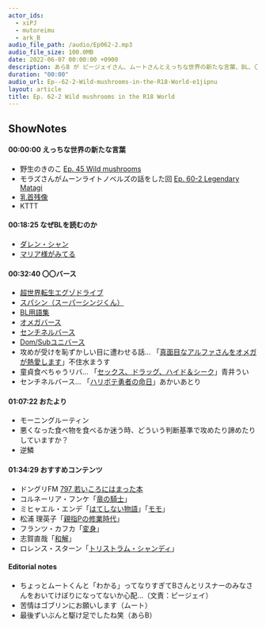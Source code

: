 ```yaml
---
actor_ids:
  - xiPJ
  - mutoreimu
  - ark_B
audio_file_path: /audio/Ep062-2.mp3
audio_file_size: 100.0MB
date: 2022-06-07 00:00:00 +0900
description: あらB が ピージェイさん、ムートさんとえっちな世界の新たな言葉、BL、〇〇バース、お便り、若い人におすすめの小説などについて話しました（後編）。
duration: "00:00"
audio_url: Ep--62-2-Wild-mushrooms-in-the-R18-World-e1jipnu
layout: article
title: Ep. 62-2 Wild mushrooms in the R18 World
---
```

## ShowNotes

#### 00:00:00 えっちな世界の新たな言葉

* 野生のきのこ [Ep. 45 Wild mushrooms](https://anchor.fm/arkbfm/episodes/Ep--45-Wild-mushrooms-e1c0j6k)
* モラズさんがムーンライトノベルズの話をした回 [Ep. 60-2 Legendary Matagi](https://anchor.fm/arkbfm/episodes/Ep--60-2-Legendary-Matagi-e1ijnsk)
* [乳首残像](https://w.atwiki.jp/aniwotawiki/pages/43455.html)
* KTTT

#### 00:18:25 なぜBLを読むのか

* [ダレン・シャン](https://www.amazon.co.jp/dp/B009HPEAR8)
* [マリア様がみてる](https://www.amazon.co.jp/dp/B00DW6IAWY)

#### 00:32:40 〇〇バース

* [超世界転生エグゾドライブ](https://www.amazon.co.jp/dp/B08H1R32JJ)
* [スパシン（スーパーシンジくん）](https://dic.pixiv.net/a/%E3%82%B9%E3%83%91%E3%82%B7%E3%83%B3)
* [BL用語集](https://www.animatetimes.com/news/details.php?id=1579508160)
* [オメガバース](https://dic.pixiv.net/a/%E3%82%AA%E3%83%A1%E3%82%AC%E3%83%90%E3%83%BC%E3%82%B9)
* [センチネルバース](https://www.pixiv.net/artworks/76321614)
* [Dom/Subユニバース](https://www.pixiv.net/artworks/52626061)
* 攻めが受けを恥ずかしい目に遭わせる話… 「[真面目なアルファさんをオメガが熱愛します](https://www.amazon.co.jp/gp/aw/d/B082D7HJ1Y)」不住水まうす
* 童貞食べちゃうリバ… 「[セックス、ドラッグ、ハイド＆シーク](https://estar.jp/novels/25630693)」青井うい
* センチネルバース… 「[ハリボテ勇者の命日](https://novel18.syosetu.com/n8950hl/)」あかいあとり

#### 01:07:22 おたより

* モーニングルーティン
* 悪くなった食べ物を食べるか迷う時、どういう判断基準で攻めたり諦めたりしていますか？
* 逆鱗

#### 01:34:29 おすすめコンテンツ

* ドングリFM [797 若いころにはまった本](https://soundcloud.com/dongurifm/797a)
* コルネーリア・フンケ「[竜の騎士](https://www.amazon.co.jp/dp/4872901622)」
* ミヒャエル・エンデ「[はてしない物語](https://www.amazon.co.jp/dp/4001109816)」「[モモ](https://www.amazon.co.jp/dp/4001141272)」
* 松浦 理英子「[親指Pの修業時代](https://amzn.to/39UiHml)」
* フランツ・カフカ「[変身](https://www.amazon.co.jp/dp/4102071016)」
* 志賀直哉「[和解](https://amzn.to/3NaNTw0)」
* ロレンス・スターン「[トリストラム・シャンディ](https://amzn.to/3FMxAmH)」

#### Editorial notes

* ちょっとムートくんと「わかる」ってなりすぎてBさんとリスナーのみなさんをおいてけぼりになってないか心配…（文責：ピージェイ）
* 苦情はゴブリンにお願いします（ムート）
* 最後ずいぶんと駆け足でしたね笑（あらB）